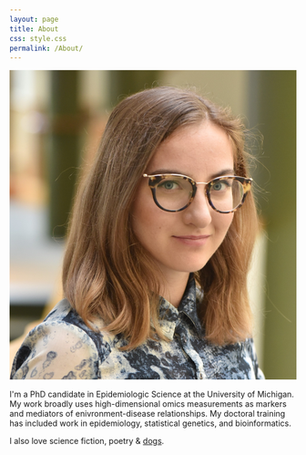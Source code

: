 ```yaml
---
layout: page
title: About
css: style.css
permalink: /About/
---
```

<link href="style.css" rel="stylesheet"></link>

<div class="image-cropper">
  <img src="../assets/images/blostein_freida.jpg" alt="avatar" class="profile-pic">
</div>

I'm a PhD candidate in Epidemiologic Science at the University of Michigan. My work broadly uses high-dimensional omics measurements as markers and mediators of enivronment-disease relationships.
My doctoral training has included work in epidemiology, statistical genetics, and bioinformatics. 

I also love science fiction, poetry & [dogs](https://freidablostein.com/About/Lola).
